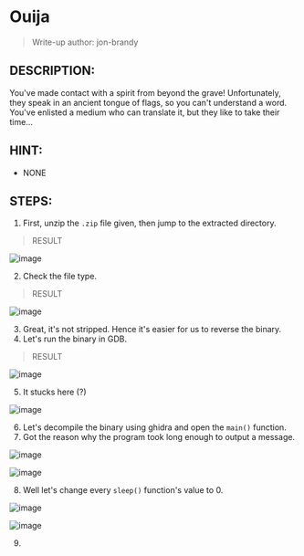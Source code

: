 # Ouija
> Write-up author: jon-brandy
## DESCRIPTION:
You've made contact with a spirit from beyond the grave! 
Unfortunately, they speak in an ancient tongue of flags, so you can't understand a word. 
You've enlisted a medium who can translate it, but they like to take their time...
## HINT:
- NONE
## STEPS:
1. First, unzip the `.zip` file given, then jump to the extracted directory.

> RESULT

![image](https://user-images.githubusercontent.com/70703371/209523415-d553c94d-30f2-4f88-9358-db30bea5defb.png)


2. Check the file type.

> RESULT

![image](https://user-images.githubusercontent.com/70703371/209523457-0828d787-4030-420c-b352-fe0f0dd51e0c.png)


3. Great, it's not stripped. Hence it's easier for us to reverse the binary.
4. Let's run the binary in GDB.

> RESULT

![image](https://user-images.githubusercontent.com/70703371/209524134-2e042478-0c11-4b88-8b20-118f2437f3bc.png)

5. It stucks here (?)

![image](https://user-images.githubusercontent.com/70703371/209524215-ad496467-4bc2-44e9-a52e-219a1e5f3388.png)


6. Let's decompile the binary using ghidra and open the `main()` function.
7. Got the reason why the program took long enough to output a message.

![image](https://user-images.githubusercontent.com/70703371/209524377-51b05668-48b3-4587-9ed0-88d48f60598a.png)

![image](https://user-images.githubusercontent.com/70703371/209524406-6f486aec-aec4-4948-9b15-d9a489a2e1c7.png)


8. Well let's change every `sleep()` function's value to 0.

![image](https://user-images.githubusercontent.com/70703371/209524619-b097e549-c5dc-41e5-bda1-3752cb99d8a8.png)


![image](https://user-images.githubusercontent.com/70703371/209524662-0d0c5920-5b6f-47a5-9869-0d355157d392.png)


9. 


